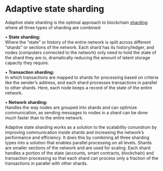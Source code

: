 # Adaptive state sharding

Adaptive state sharding is the optimal approach to blockchain [sharding](../../markdowns/sharding/) where all three types of sharding are combined:

• **State sharding:**\
Where the “state” or history of the entire network is split across different “shards” or sections of the network. Each shard has its history/ledger, and nodes (computers connected to the network) only need to hold the state of the shard they are in, dramatically reducing the amount of latent storage capacity they require.

• **Transaction sharding:**\
In which transactions are mapped to shards for processing based on criteria like the sender’s address, and each shard processes transactions in parallel to other shards. Here, each node keeps a record of the state of the entire network.

• **Network sharding:**\
Handles the way nodes are grouped into shards and can optimize communication, as sending messages to nodes in a shard can be done much faster than to the entire network.

Adaptive state sharding works as a solution to the scalability conundrum by improving communication inside shards and increasing the network’s performance and efficiency. It does this by combining all three sharding types into a solution that enables parallel processing on all levels. Shards are smaller sections of the network and are used for scaling. Each shard handles a portion of the state (accounts, smart contracts, blockchain) and transaction processing so that each shard can process only a fraction of the transactions in parallel with other shards.
